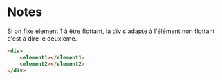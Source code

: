 # Notes 

Si on fixe element 1 à être flottant, la div s'adapte à l'élément non flottant c'est à dire le deuxième. 


```html
<div>
    <element1></element1>
    <element2></element2>
</div>
```